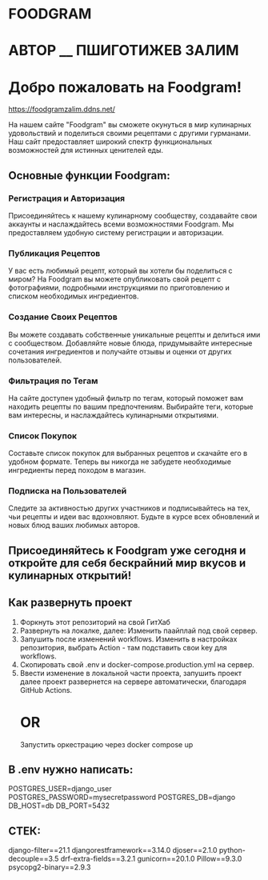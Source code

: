 # FOODGRAM
# АВТОР __ ПШИГОТИЖЕВ ЗАЛИМ
# Добро пожаловать на Foodgram!

https://foodgramzalim.ddns.net/

На нашем сайте "Foodgram" вы сможете окунуться в мир кулинарных удовольствий и поделиться своими рецептами с другими гурманами. Наш сайт предоставляет широкий спектр функциональных возможностей для истинных ценителей еды.

## Основные функции Foodgram:

### Регистрация и Авторизация

Присоединяйтесь к нашему кулинарному сообществу, создавайте свои аккаунты и наслаждайтесь всеми возможностями Foodgram. Мы предоставляем удобную систему регистрации и авторизации.

### Публикация Рецептов

У вас есть любимый рецепт, который вы хотели бы поделиться с миром? На Foodgram вы можете опубликовать свой рецепт с фотографиями, подробными инструкциями по приготовлению и списком необходимых ингредиентов.

### Создание Своих Рецептов

Вы можете создавать собственные уникальные рецепты и делиться ими с сообществом. Добавляйте новые блюда, придумывайте интересные сочетания ингредиентов и получайте отзывы и оценки от других пользователей.

### Фильтрация по Тегам

На сайте доступен удобный фильтр по тегам, который поможет вам находить рецепты по вашим предпочтениям. Выбирайте теги, которые вам интересны, и наслаждайтесь кулинарными открытиями.

### Список Покупок

Составьте список покупок для выбранных рецептов и скачайте его в удобном формате. Теперь вы никогда не забудете необходимые ингредиенты перед походом в магазин.

### Подписка на Пользователей

Следите за активностью других участников и подписывайтесь на тех, чьи рецепты и идеи вас вдохновляют. Будьте в курсе всех обновлений и новых блюд ваших любимых авторов.

## Присоединяйтесь к Foodgram уже сегодня и откройте для себя бескрайний мир вкусов и кулинарных открытий!


## Как развернуть проект
1) Форкнуть этот репозиторий на свой ГитХаб
2) Развернуть на локалке, далее:
  Изменить паайплай под свой сервер.
3) Запушить после изменений workflows. Изменить в настройках репозитория, выбрать Action - там подставить свои key для workflows.
4) Скопировать свой .env и docker-compose.production.yml на сервер.
5) Ввести изменение в локальной части проекта, запушить проект далее проект развернется на сервере автоматически, благодаря GitHub Actions.
   # OR
   Запустить оркестрацию через docker compose up

## В .env нужно написать:
POSTGRES_USER=django_user
POSTGRES_PASSWORD=mysecretpassword
POSTGRES_DB=django
DB_HOST=db
DB_PORT=5432

## СТЕК:
django-filter==21.1
djangorestframework==3.14.0
djoser==2.1.0
python-decouple==3.5
drf-extra-fields==3.2.1
gunicorn==20.1.0
Pillow==9.3.0
psycopg2-binary==2.9.3
